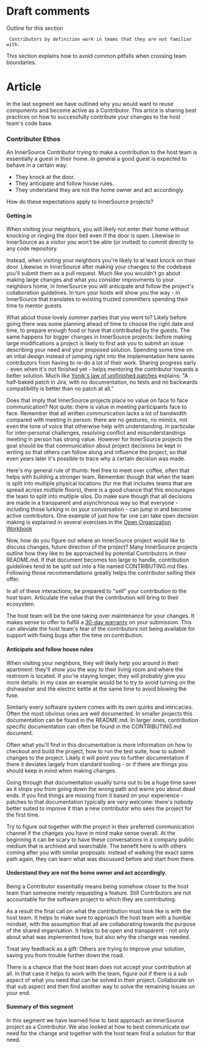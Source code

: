# Draft comments

 Outline for this section

     Contributors by definition work in teams that they are not familiar with.
This section explains how to avoid common pitfalls when crossing team
boundaries.

# Article

In the last segment we have outlined why you would want to reuse components and
become active as a Contributor. This artice is sharing best practices on how to
successfully contribute your changes to the host team's code base.

 ### Contributor Ethos

An InnerSource Contributor trying to make a contribution to the host team
is essentially a guest in their home. In general a good guest is expected to
behave in a certain way:

* They knock at the door.
* They anticipate and follow house rules.
* They understand they are not the home owner and act accordingly.

How do these expectations apply to InnerSource projects?

#### Getting in

When visiting your neighbors, you will likely not enter their home without
knocking or ringing the door bell even if the door is open. Likewise in InnerSource
as a visitor you won't be able (or invited) to commit directly to any
code repository.

Instead, when visiting your neighbors you're likely to at least knock on their
door. Likewise in InnerSource after making your changes to the codebase you'll
submit them as a pull request. Much like you wouldn't go about making large
changes and what you consider improvments to your neighbors home, in InnerSource
you will anticipate and follow the project's collaboration guidelines. In
turn your hosts will show you the way - in InnerSource that translates to
existing trusted committers spending their time to mentor guests.

What about those lovely summer parties that you went to? Likely before going
there was some planning ahead of time to choose the right date and time, to
prepare enough food or have that contributed by the guests. The same happens for
bigger changes in InnerSource projects: before making large modifications a
project is likely to first ask you to submit an issue describing your need and
your proposed solution. Spending some time on an intial design instead of
jumping right into the implementation here saves contributors from having to
re-do a lot of their work. Sharing progress early - even when it's not finished
yet - helps mentoring the contributor towards a better solution. Much like
[Yonik's law of unifinished
patches](https://cwiki.apache.org/confluence/display/solr/HowToContribute)
explains: "A half-baked patch in Jira, with no documentation, no tests
and no backwards compatibility is better than no patch at all."

Does that imply that InnerSource projects place no value on face to face
communication? Not quite: there is value in meeting participants face to face.
Remember that all written communication lacks a lot of bandwidth compared with
meeting in person: there are no gestures, no mimics, not even the tone of voice
that otherwise help with understanding. In particular for inter-personal
challenges, resolving conflict and misunderstandings meeting in person has
strong value. However for InnerSource projects the goal should be that
communication about project decisions be kept in writing so that others can
follow along and influence the project, so that even years later it's possible
to trace why a certain decision was made.

Here's my general rule of thumb: feel free to meet over coffee, often that helps
with building a stronger team. Remember though that when the team is split into
multiple physical locations (for me that includes teams that are spread across
mutliple floors), there is a good chance that this encourages the team to split
into multiple silos. Do make sure though that all decisions are made in a
transparent and asynchronous way so that everyone - including those lurking in
on your conversation - can jump in and become active contributors. One example
of just how far one can take open decision making is explained in several
exercises in the [Open Organization
Workbook](https://opensource.com/open-organization/resources/workbook)

Now, how do you figure out where an InnerSource project would like to discuss
changes, future direction of the project? Many InnerSource projects outline how
they like to be approached by potential Contributors in their README.md. If that
document becomes too large to handle, contribution guidelines tend to be split
out into a file named CONTRIBUTING.md files. Following those recommendations
greatly helps the contributor selling their offer.

In all of these interactions, be prepared to "sell" your contribution to the
host team. Articulate the value that the contribution will bring to their
ecosystem.

The host team will be the one taking over maintenance for your changes. It makes
sense to offer to fulfill a [30-day
warranty](https://github.com/InnerSourceCommons/InnerSourcePatterns/blob/master/30-day-warranty.md)
on your submission. This can
alleviate the host team's fear of the contributors not being available for
support with fixing bugs after the time on contribution.

#### Anticipate and follow house rules

When visiting your neighbors, they will likely help you around in their
apartment: they'll show you the way to their living room and where the restroom 
is located. If you're staying longer, they will probably
give you more details: in my case an example would be to try to avoid turning on
the dishwasher and the electric kettle at the same time to avoid blowing the
fuse.

Similarly every software system comes with its own quirks and intricacies.
Often the most obvious ones are well documented. In smaller projects this
documentation can be found in the README.md. In larger ones, contribution
specific documentation can often be found in the CONTRIBUTING.md document.

Often what you'll find in this documentation is more information on how to
checkout and build the project, how to run the test suite, how to submit changes
to the project. Likely it will point you to further documentation if there it
deviates largely from standard tooling - or if there are things you should keep
in mind when making changes.

Going through that documentation usually turns out to be a huge time saver as it
stops you from going down the wrong path and warns you about dead ends. If you
find things are missing from it based on your experience - patches to that
documentation typically are very welcome: there's nobody better suited to
improve it than a new contributor who sees the project for the first time.

Try to figure out together with the project in their preferred communication
channel if the changes you have in mind make sense overall. At the beginning it
can be scary to have these conversations in a company public medium that is
archived and searchable. The benefit here is with others coming after you with
similar proposals: instead of walking the exact same path again, they can learn
what was discussed before and start from there.

#### Understand they are not the home owner and act accordingly.

Being a Contributor essentially means being somehow closer to the host team than
someone merely requesting a feature. Still Contributors are not accountable for
the software project to which they are contributing.

As a result the final call on what the contribution must look like is with the
host team. It helps to make sure to approach the host team with a humble
mindset, with the assumption that all are collaborating towards the purpose of
the shared organisation. It helps to be open and transparent - not only about
what was implemented how, but also why the change was needed.

Treat any feedback as a gift: Others are trying to improve your solution, saving
you from trouble further down the road.

There is a chance that the host team does not accept your contribution at all.
In that case it helps to work with the team, figure out if there is a sub aspect
of what you need that can be solved in their project.  Collaborate on that sub
aspect and then find another way to solve the remaining issues on your end.

 #### Summary of this segment

In this segment we have learned how to best approach an InnerSource project as a
Contributor. We also looked at how to best communicate our need for the change
and together with the host team find a solution for that need.
